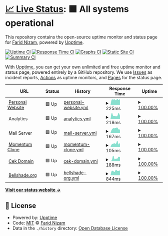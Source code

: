 # [📈 Live Status](https://yuimatcha.github.io/uptime): <!--live status--> **🟩 All systems operational**

This repository contains the open-source uptime monitor and status page for [Farid Nizam](www.onolune.me), powered by [Upptime](https://github.com/upptime/upptime).

[![Uptime CI](https://github.com/yuimatcha/uptime/workflows/Uptime%20CI/badge.svg)](https://github.com/yuimatcha/uptime/actions?query=workflow%3A%22Uptime+CI%22)
[![Response Time CI](https://github.com/yuimatcha/uptime/workflows/Response%20Time%20CI/badge.svg)](https://github.com/yuimatcha/uptime/actions?query=workflow%3A%22Response+Time+CI%22)
[![Graphs CI](https://github.com/yuimatcha/uptime/workflows/Graphs%20CI/badge.svg)](https://github.com/yuimatcha/uptime/actions?query=workflow%3A%22Graphs+CI%22)
[![Static Site CI](https://github.com/yuimatcha/uptime/workflows/Static%20Site%20CI/badge.svg)](https://github.com/yuimatcha/uptime/actions?query=workflow%3A%22Static+Site+CI%22)
[![Summary CI](https://github.com/yuimatcha/uptime/workflows/Summary%20CI/badge.svg)](https://github.com/yuimatcha/uptime/actions?query=workflow%3A%22Summary+CI%22)

With [Upptime](https://upptime.js.org), you can get your own unlimited and free uptime monitor and status page, powered entirely by a GitHub repository. We use [Issues](https://github.com/yuimatcha/uptime/issues) as incident reports, [Actions](https://github.com/yuimatcha/uptime/actions) as uptime monitors, and [Pages](https://yuimatcha.github.io/uptime) for the status page.

<!--start: status pages-->
<!-- This summary is generated by Upptime (https://github.com/upptime/upptime) -->
<!-- Do not edit this manually, your changes will be overwritten -->
<!-- prettier-ignore -->
| URL | Status | History | Response Time | Uptime |
| --- | ------ | ------- | ------------- | ------ |
| <img alt="" src="https://www.onolune.me/favicon.ico" height="13"> [Personal Website](https://www.onolune.me) | 🟩 Up | [personal-website.yml](https://github.com/faridnizam/uptime/commits/HEAD/history/personal-website.yml) | <details><summary><img alt="Response time graph" src="./graphs/personal-website/response-time-week.png" height="20"> 225ms</summary><br><a href="https://faridnizam.github.io/uptime/history/personal-website"><img alt="Response time 245" src="https://img.shields.io/endpoint?url=https%3A%2F%2Fraw.githubusercontent.com%2Ffaridnizam%2Fuptime%2FHEAD%2Fapi%2Fpersonal-website%2Fresponse-time.json"></a><br><a href="https://faridnizam.github.io/uptime/history/personal-website"><img alt="24-hour response time 89" src="https://img.shields.io/endpoint?url=https%3A%2F%2Fraw.githubusercontent.com%2Ffaridnizam%2Fuptime%2FHEAD%2Fapi%2Fpersonal-website%2Fresponse-time-day.json"></a><br><a href="https://faridnizam.github.io/uptime/history/personal-website"><img alt="7-day response time 225" src="https://img.shields.io/endpoint?url=https%3A%2F%2Fraw.githubusercontent.com%2Ffaridnizam%2Fuptime%2FHEAD%2Fapi%2Fpersonal-website%2Fresponse-time-week.json"></a><br><a href="https://faridnizam.github.io/uptime/history/personal-website"><img alt="30-day response time 237" src="https://img.shields.io/endpoint?url=https%3A%2F%2Fraw.githubusercontent.com%2Ffaridnizam%2Fuptime%2FHEAD%2Fapi%2Fpersonal-website%2Fresponse-time-month.json"></a><br><a href="https://faridnizam.github.io/uptime/history/personal-website"><img alt="1-year response time 245" src="https://img.shields.io/endpoint?url=https%3A%2F%2Fraw.githubusercontent.com%2Ffaridnizam%2Fuptime%2FHEAD%2Fapi%2Fpersonal-website%2Fresponse-time-year.json"></a></details> | <details><summary><a href="https://faridnizam.github.io/uptime/history/personal-website">100.00%</a></summary><a href="https://faridnizam.github.io/uptime/history/personal-website"><img alt="All-time uptime 100.00%" src="https://img.shields.io/endpoint?url=https%3A%2F%2Fraw.githubusercontent.com%2Ffaridnizam%2Fuptime%2FHEAD%2Fapi%2Fpersonal-website%2Fuptime.json"></a><br><a href="https://faridnizam.github.io/uptime/history/personal-website"><img alt="24-hour uptime 100.00%" src="https://img.shields.io/endpoint?url=https%3A%2F%2Fraw.githubusercontent.com%2Ffaridnizam%2Fuptime%2FHEAD%2Fapi%2Fpersonal-website%2Fuptime-day.json"></a><br><a href="https://faridnizam.github.io/uptime/history/personal-website"><img alt="7-day uptime 100.00%" src="https://img.shields.io/endpoint?url=https%3A%2F%2Fraw.githubusercontent.com%2Ffaridnizam%2Fuptime%2FHEAD%2Fapi%2Fpersonal-website%2Fuptime-week.json"></a><br><a href="https://faridnizam.github.io/uptime/history/personal-website"><img alt="30-day uptime 100.00%" src="https://img.shields.io/endpoint?url=https%3A%2F%2Fraw.githubusercontent.com%2Ffaridnizam%2Fuptime%2FHEAD%2Fapi%2Fpersonal-website%2Fuptime-month.json"></a><br><a href="https://faridnizam.github.io/uptime/history/personal-website"><img alt="1-year uptime 100.00%" src="https://img.shields.io/endpoint?url=https%3A%2F%2Fraw.githubusercontent.com%2Ffaridnizam%2Fuptime%2FHEAD%2Fapi%2Fpersonal-website%2Fuptime-year.json"></a></details>
| <img alt="" src="https://i.imgur.com/NnB33FF.png" height="13"> Analytics | 🟩 Up | [analytics.yml](https://github.com/faridnizam/uptime/commits/HEAD/history/analytics.yml) | <details><summary><img alt="Response time graph" src="./graphs/analytics/response-time-week.png" height="20"> 218ms</summary><br><a href="https://faridnizam.github.io/uptime/history/analytics"><img alt="Response time 156" src="https://img.shields.io/endpoint?url=https%3A%2F%2Fraw.githubusercontent.com%2Ffaridnizam%2Fuptime%2FHEAD%2Fapi%2Fanalytics%2Fresponse-time.json"></a><br><a href="https://faridnizam.github.io/uptime/history/analytics"><img alt="24-hour response time 132" src="https://img.shields.io/endpoint?url=https%3A%2F%2Fraw.githubusercontent.com%2Ffaridnizam%2Fuptime%2FHEAD%2Fapi%2Fanalytics%2Fresponse-time-day.json"></a><br><a href="https://faridnizam.github.io/uptime/history/analytics"><img alt="7-day response time 218" src="https://img.shields.io/endpoint?url=https%3A%2F%2Fraw.githubusercontent.com%2Ffaridnizam%2Fuptime%2FHEAD%2Fapi%2Fanalytics%2Fresponse-time-week.json"></a><br><a href="https://faridnizam.github.io/uptime/history/analytics"><img alt="30-day response time 156" src="https://img.shields.io/endpoint?url=https%3A%2F%2Fraw.githubusercontent.com%2Ffaridnizam%2Fuptime%2FHEAD%2Fapi%2Fanalytics%2Fresponse-time-month.json"></a><br><a href="https://faridnizam.github.io/uptime/history/analytics"><img alt="1-year response time 156" src="https://img.shields.io/endpoint?url=https%3A%2F%2Fraw.githubusercontent.com%2Ffaridnizam%2Fuptime%2FHEAD%2Fapi%2Fanalytics%2Fresponse-time-year.json"></a></details> | <details><summary><a href="https://faridnizam.github.io/uptime/history/analytics">100.00%</a></summary><a href="https://faridnizam.github.io/uptime/history/analytics"><img alt="All-time uptime 99.95%" src="https://img.shields.io/endpoint?url=https%3A%2F%2Fraw.githubusercontent.com%2Ffaridnizam%2Fuptime%2FHEAD%2Fapi%2Fanalytics%2Fuptime.json"></a><br><a href="https://faridnizam.github.io/uptime/history/analytics"><img alt="24-hour uptime 100.00%" src="https://img.shields.io/endpoint?url=https%3A%2F%2Fraw.githubusercontent.com%2Ffaridnizam%2Fuptime%2FHEAD%2Fapi%2Fanalytics%2Fuptime-day.json"></a><br><a href="https://faridnizam.github.io/uptime/history/analytics"><img alt="7-day uptime 100.00%" src="https://img.shields.io/endpoint?url=https%3A%2F%2Fraw.githubusercontent.com%2Ffaridnizam%2Fuptime%2FHEAD%2Fapi%2Fanalytics%2Fuptime-week.json"></a><br><a href="https://faridnizam.github.io/uptime/history/analytics"><img alt="30-day uptime 99.95%" src="https://img.shields.io/endpoint?url=https%3A%2F%2Fraw.githubusercontent.com%2Ffaridnizam%2Fuptime%2FHEAD%2Fapi%2Fanalytics%2Fuptime-month.json"></a><br><a href="https://faridnizam.github.io/uptime/history/analytics"><img alt="1-year uptime 99.95%" src="https://img.shields.io/endpoint?url=https%3A%2F%2Fraw.githubusercontent.com%2Ffaridnizam%2Fuptime%2FHEAD%2Fapi%2Fanalytics%2Fuptime-year.json"></a></details>
| <img alt="" src="https://i.imgur.com/iAqTLq1.png" height="13"> Mail Server | 🟩 Up | [mail-server.yml](https://github.com/faridnizam/uptime/commits/HEAD/history/mail-server.yml) | <details><summary><img alt="Response time graph" src="./graphs/mail-server/response-time-week.png" height="20"> 167ms</summary><br><a href="https://faridnizam.github.io/uptime/history/mail-server"><img alt="Response time 165" src="https://img.shields.io/endpoint?url=https%3A%2F%2Fraw.githubusercontent.com%2Ffaridnizam%2Fuptime%2FHEAD%2Fapi%2Fmail-server%2Fresponse-time.json"></a><br><a href="https://faridnizam.github.io/uptime/history/mail-server"><img alt="24-hour response time 134" src="https://img.shields.io/endpoint?url=https%3A%2F%2Fraw.githubusercontent.com%2Ffaridnizam%2Fuptime%2FHEAD%2Fapi%2Fmail-server%2Fresponse-time-day.json"></a><br><a href="https://faridnizam.github.io/uptime/history/mail-server"><img alt="7-day response time 167" src="https://img.shields.io/endpoint?url=https%3A%2F%2Fraw.githubusercontent.com%2Ffaridnizam%2Fuptime%2FHEAD%2Fapi%2Fmail-server%2Fresponse-time-week.json"></a><br><a href="https://faridnizam.github.io/uptime/history/mail-server"><img alt="30-day response time 160" src="https://img.shields.io/endpoint?url=https%3A%2F%2Fraw.githubusercontent.com%2Ffaridnizam%2Fuptime%2FHEAD%2Fapi%2Fmail-server%2Fresponse-time-month.json"></a><br><a href="https://faridnizam.github.io/uptime/history/mail-server"><img alt="1-year response time 165" src="https://img.shields.io/endpoint?url=https%3A%2F%2Fraw.githubusercontent.com%2Ffaridnizam%2Fuptime%2FHEAD%2Fapi%2Fmail-server%2Fresponse-time-year.json"></a></details> | <details><summary><a href="https://faridnizam.github.io/uptime/history/mail-server">100.00%</a></summary><a href="https://faridnizam.github.io/uptime/history/mail-server"><img alt="All-time uptime 100.00%" src="https://img.shields.io/endpoint?url=https%3A%2F%2Fraw.githubusercontent.com%2Ffaridnizam%2Fuptime%2FHEAD%2Fapi%2Fmail-server%2Fuptime.json"></a><br><a href="https://faridnizam.github.io/uptime/history/mail-server"><img alt="24-hour uptime 100.00%" src="https://img.shields.io/endpoint?url=https%3A%2F%2Fraw.githubusercontent.com%2Ffaridnizam%2Fuptime%2FHEAD%2Fapi%2Fmail-server%2Fuptime-day.json"></a><br><a href="https://faridnizam.github.io/uptime/history/mail-server"><img alt="7-day uptime 100.00%" src="https://img.shields.io/endpoint?url=https%3A%2F%2Fraw.githubusercontent.com%2Ffaridnizam%2Fuptime%2FHEAD%2Fapi%2Fmail-server%2Fuptime-week.json"></a><br><a href="https://faridnizam.github.io/uptime/history/mail-server"><img alt="30-day uptime 100.00%" src="https://img.shields.io/endpoint?url=https%3A%2F%2Fraw.githubusercontent.com%2Ffaridnizam%2Fuptime%2FHEAD%2Fapi%2Fmail-server%2Fuptime-month.json"></a><br><a href="https://faridnizam.github.io/uptime/history/mail-server"><img alt="1-year uptime 100.00%" src="https://img.shields.io/endpoint?url=https%3A%2F%2Fraw.githubusercontent.com%2Ffaridnizam%2Fuptime%2FHEAD%2Fapi%2Fmail-server%2Fuptime-year.json"></a></details>
| <img alt="" src="https://momentum-clone.pages.dev/favicon.ico" height="13"> [Momentum Clone](https://momentum-clone.pages.dev) | 🟩 Up | [momentum-clone.yml](https://github.com/faridnizam/uptime/commits/HEAD/history/momentum-clone.yml) | <details><summary><img alt="Response time graph" src="./graphs/momentum-clone/response-time-week.png" height="20"> 105ms</summary><br><a href="https://faridnizam.github.io/uptime/history/momentum-clone"><img alt="Response time 112" src="https://img.shields.io/endpoint?url=https%3A%2F%2Fraw.githubusercontent.com%2Ffaridnizam%2Fuptime%2FHEAD%2Fapi%2Fmomentum-clone%2Fresponse-time.json"></a><br><a href="https://faridnizam.github.io/uptime/history/momentum-clone"><img alt="24-hour response time 103" src="https://img.shields.io/endpoint?url=https%3A%2F%2Fraw.githubusercontent.com%2Ffaridnizam%2Fuptime%2FHEAD%2Fapi%2Fmomentum-clone%2Fresponse-time-day.json"></a><br><a href="https://faridnizam.github.io/uptime/history/momentum-clone"><img alt="7-day response time 105" src="https://img.shields.io/endpoint?url=https%3A%2F%2Fraw.githubusercontent.com%2Ffaridnizam%2Fuptime%2FHEAD%2Fapi%2Fmomentum-clone%2Fresponse-time-week.json"></a><br><a href="https://faridnizam.github.io/uptime/history/momentum-clone"><img alt="30-day response time 104" src="https://img.shields.io/endpoint?url=https%3A%2F%2Fraw.githubusercontent.com%2Ffaridnizam%2Fuptime%2FHEAD%2Fapi%2Fmomentum-clone%2Fresponse-time-month.json"></a><br><a href="https://faridnizam.github.io/uptime/history/momentum-clone"><img alt="1-year response time 112" src="https://img.shields.io/endpoint?url=https%3A%2F%2Fraw.githubusercontent.com%2Ffaridnizam%2Fuptime%2FHEAD%2Fapi%2Fmomentum-clone%2Fresponse-time-year.json"></a></details> | <details><summary><a href="https://faridnizam.github.io/uptime/history/momentum-clone">100.00%</a></summary><a href="https://faridnizam.github.io/uptime/history/momentum-clone"><img alt="All-time uptime 100.00%" src="https://img.shields.io/endpoint?url=https%3A%2F%2Fraw.githubusercontent.com%2Ffaridnizam%2Fuptime%2FHEAD%2Fapi%2Fmomentum-clone%2Fuptime.json"></a><br><a href="https://faridnizam.github.io/uptime/history/momentum-clone"><img alt="24-hour uptime 100.00%" src="https://img.shields.io/endpoint?url=https%3A%2F%2Fraw.githubusercontent.com%2Ffaridnizam%2Fuptime%2FHEAD%2Fapi%2Fmomentum-clone%2Fuptime-day.json"></a><br><a href="https://faridnizam.github.io/uptime/history/momentum-clone"><img alt="7-day uptime 100.00%" src="https://img.shields.io/endpoint?url=https%3A%2F%2Fraw.githubusercontent.com%2Ffaridnizam%2Fuptime%2FHEAD%2Fapi%2Fmomentum-clone%2Fuptime-week.json"></a><br><a href="https://faridnizam.github.io/uptime/history/momentum-clone"><img alt="30-day uptime 100.00%" src="https://img.shields.io/endpoint?url=https%3A%2F%2Fraw.githubusercontent.com%2Ffaridnizam%2Fuptime%2FHEAD%2Fapi%2Fmomentum-clone%2Fuptime-month.json"></a><br><a href="https://faridnizam.github.io/uptime/history/momentum-clone"><img alt="1-year uptime 100.00%" src="https://img.shields.io/endpoint?url=https%3A%2F%2Fraw.githubusercontent.com%2Ffaridnizam%2Fuptime%2FHEAD%2Fapi%2Fmomentum-clone%2Fuptime-year.json"></a></details>
| <img alt="" src="https://cekdomain.js.org/favicon.ico" height="13"> [Cek Domain](https://cekdomain.js.org) | 🟩 Up | [cek-domain.yml](https://github.com/faridnizam/uptime/commits/HEAD/history/cek-domain.yml) | <details><summary><img alt="Response time graph" src="./graphs/cek-domain/response-time-week.png" height="20"> 188ms</summary><br><a href="https://faridnizam.github.io/uptime/history/cek-domain"><img alt="Response time 164" src="https://img.shields.io/endpoint?url=https%3A%2F%2Fraw.githubusercontent.com%2Ffaridnizam%2Fuptime%2FHEAD%2Fapi%2Fcek-domain%2Fresponse-time.json"></a><br><a href="https://faridnizam.github.io/uptime/history/cek-domain"><img alt="24-hour response time 322" src="https://img.shields.io/endpoint?url=https%3A%2F%2Fraw.githubusercontent.com%2Ffaridnizam%2Fuptime%2FHEAD%2Fapi%2Fcek-domain%2Fresponse-time-day.json"></a><br><a href="https://faridnizam.github.io/uptime/history/cek-domain"><img alt="7-day response time 188" src="https://img.shields.io/endpoint?url=https%3A%2F%2Fraw.githubusercontent.com%2Ffaridnizam%2Fuptime%2FHEAD%2Fapi%2Fcek-domain%2Fresponse-time-week.json"></a><br><a href="https://faridnizam.github.io/uptime/history/cek-domain"><img alt="30-day response time 164" src="https://img.shields.io/endpoint?url=https%3A%2F%2Fraw.githubusercontent.com%2Ffaridnizam%2Fuptime%2FHEAD%2Fapi%2Fcek-domain%2Fresponse-time-month.json"></a><br><a href="https://faridnizam.github.io/uptime/history/cek-domain"><img alt="1-year response time 164" src="https://img.shields.io/endpoint?url=https%3A%2F%2Fraw.githubusercontent.com%2Ffaridnizam%2Fuptime%2FHEAD%2Fapi%2Fcek-domain%2Fresponse-time-year.json"></a></details> | <details><summary><a href="https://faridnizam.github.io/uptime/history/cek-domain">100.00%</a></summary><a href="https://faridnizam.github.io/uptime/history/cek-domain"><img alt="All-time uptime 100.00%" src="https://img.shields.io/endpoint?url=https%3A%2F%2Fraw.githubusercontent.com%2Ffaridnizam%2Fuptime%2FHEAD%2Fapi%2Fcek-domain%2Fuptime.json"></a><br><a href="https://faridnizam.github.io/uptime/history/cek-domain"><img alt="24-hour uptime 100.00%" src="https://img.shields.io/endpoint?url=https%3A%2F%2Fraw.githubusercontent.com%2Ffaridnizam%2Fuptime%2FHEAD%2Fapi%2Fcek-domain%2Fuptime-day.json"></a><br><a href="https://faridnizam.github.io/uptime/history/cek-domain"><img alt="7-day uptime 100.00%" src="https://img.shields.io/endpoint?url=https%3A%2F%2Fraw.githubusercontent.com%2Ffaridnizam%2Fuptime%2FHEAD%2Fapi%2Fcek-domain%2Fuptime-week.json"></a><br><a href="https://faridnizam.github.io/uptime/history/cek-domain"><img alt="30-day uptime 100.00%" src="https://img.shields.io/endpoint?url=https%3A%2F%2Fraw.githubusercontent.com%2Ffaridnizam%2Fuptime%2FHEAD%2Fapi%2Fcek-domain%2Fuptime-month.json"></a><br><a href="https://faridnizam.github.io/uptime/history/cek-domain"><img alt="1-year uptime 100.00%" src="https://img.shields.io/endpoint?url=https%3A%2F%2Fraw.githubusercontent.com%2Ffaridnizam%2Fuptime%2FHEAD%2Fapi%2Fcek-domain%2Fuptime-year.json"></a></details>
| <img alt="" src="https://bellshade.org/favicon.ico" height="13"> [Bellshade.org](https://bellshade.org) | 🟩 Up | [bellshade-org.yml](https://github.com/faridnizam/uptime/commits/HEAD/history/bellshade-org.yml) | <details><summary><img alt="Response time graph" src="./graphs/bellshade-org/response-time-week.png" height="20"> 844ms</summary><br><a href="https://faridnizam.github.io/uptime/history/bellshade-org"><img alt="Response time 876" src="https://img.shields.io/endpoint?url=https%3A%2F%2Fraw.githubusercontent.com%2Ffaridnizam%2Fuptime%2FHEAD%2Fapi%2Fbellshade-org%2Fresponse-time.json"></a><br><a href="https://faridnizam.github.io/uptime/history/bellshade-org"><img alt="24-hour response time 859" src="https://img.shields.io/endpoint?url=https%3A%2F%2Fraw.githubusercontent.com%2Ffaridnizam%2Fuptime%2FHEAD%2Fapi%2Fbellshade-org%2Fresponse-time-day.json"></a><br><a href="https://faridnizam.github.io/uptime/history/bellshade-org"><img alt="7-day response time 844" src="https://img.shields.io/endpoint?url=https%3A%2F%2Fraw.githubusercontent.com%2Ffaridnizam%2Fuptime%2FHEAD%2Fapi%2Fbellshade-org%2Fresponse-time-week.json"></a><br><a href="https://faridnizam.github.io/uptime/history/bellshade-org"><img alt="30-day response time 876" src="https://img.shields.io/endpoint?url=https%3A%2F%2Fraw.githubusercontent.com%2Ffaridnizam%2Fuptime%2FHEAD%2Fapi%2Fbellshade-org%2Fresponse-time-month.json"></a><br><a href="https://faridnizam.github.io/uptime/history/bellshade-org"><img alt="1-year response time 876" src="https://img.shields.io/endpoint?url=https%3A%2F%2Fraw.githubusercontent.com%2Ffaridnizam%2Fuptime%2FHEAD%2Fapi%2Fbellshade-org%2Fresponse-time-year.json"></a></details> | <details><summary><a href="https://faridnizam.github.io/uptime/history/bellshade-org">100.00%</a></summary><a href="https://faridnizam.github.io/uptime/history/bellshade-org"><img alt="All-time uptime 100.00%" src="https://img.shields.io/endpoint?url=https%3A%2F%2Fraw.githubusercontent.com%2Ffaridnizam%2Fuptime%2FHEAD%2Fapi%2Fbellshade-org%2Fuptime.json"></a><br><a href="https://faridnizam.github.io/uptime/history/bellshade-org"><img alt="24-hour uptime 100.00%" src="https://img.shields.io/endpoint?url=https%3A%2F%2Fraw.githubusercontent.com%2Ffaridnizam%2Fuptime%2FHEAD%2Fapi%2Fbellshade-org%2Fuptime-day.json"></a><br><a href="https://faridnizam.github.io/uptime/history/bellshade-org"><img alt="7-day uptime 100.00%" src="https://img.shields.io/endpoint?url=https%3A%2F%2Fraw.githubusercontent.com%2Ffaridnizam%2Fuptime%2FHEAD%2Fapi%2Fbellshade-org%2Fuptime-week.json"></a><br><a href="https://faridnizam.github.io/uptime/history/bellshade-org"><img alt="30-day uptime 100.00%" src="https://img.shields.io/endpoint?url=https%3A%2F%2Fraw.githubusercontent.com%2Ffaridnizam%2Fuptime%2FHEAD%2Fapi%2Fbellshade-org%2Fuptime-month.json"></a><br><a href="https://faridnizam.github.io/uptime/history/bellshade-org"><img alt="1-year uptime 100.00%" src="https://img.shields.io/endpoint?url=https%3A%2F%2Fraw.githubusercontent.com%2Ffaridnizam%2Fuptime%2FHEAD%2Fapi%2Fbellshade-org%2Fuptime-year.json"></a></details>

<!--end: status pages-->

[**Visit our status website →**](https://yuimatcha.github.io/uptime)

## 📄 License

- Powered by: [Upptime](https://github.com/upptime/upptime)
- Code: [MIT](./LICENSE) © [Farid Nizam](www.onolune.me)
- Data in the `./history` directory: [Open Database License](https://opendatacommons.org/licenses/odbl/1-0/)
